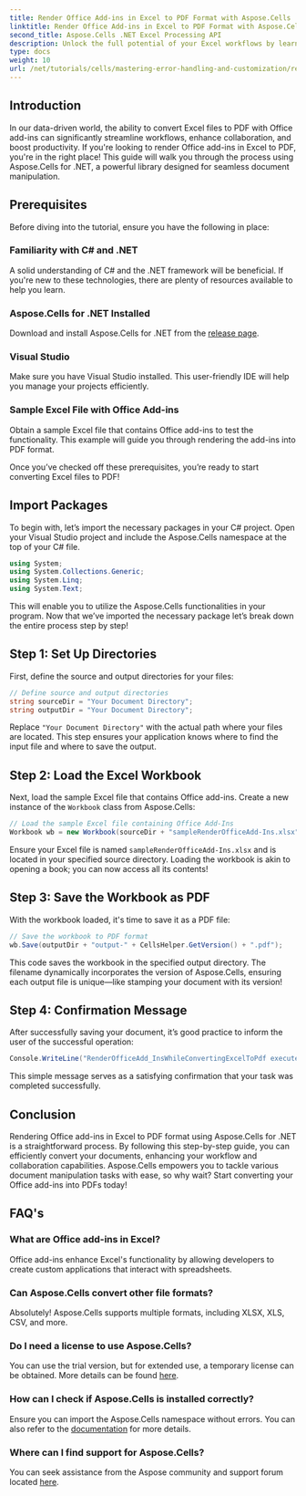 ```yaml
---
title: Render Office Add-ins in Excel to PDF Format with Aspose.Cells
linktitle: Render Office Add-ins in Excel to PDF Format with Aspose.Cells
second_title: Aspose.Cells .NET Excel Processing API
description: Unlock the full potential of your Excel workflows by learning how to seamlessly convert Excel files containing Office add-ins to PDF format with Aspose.Cells for .NET. This comprehensive guide provides a step-by-step approach.
type: docs
weight: 10
url: /net/tutorials/cells/mastering-error-handling-and-customization/render-office-add-ins-in-excel-to-pdf-format/
---
```

## Introduction

In our data-driven world, the ability to convert Excel files to PDF with Office add-ins can significantly streamline workflows, enhance collaboration, and boost productivity. If you're looking to render Office add-ins in Excel to PDF, you're in the right place! This guide will walk you through the process using Aspose.Cells for .NET, a powerful library designed for seamless document manipulation.

## Prerequisites

Before diving into the tutorial, ensure you have the following in place:

### Familiarity with C# and .NET
A solid understanding of C# and the .NET framework will be beneficial. If you're new to these technologies, there are plenty of resources available to help you learn.

### Aspose.Cells for .NET Installed
Download and install Aspose.Cells for .NET from the [release page](https://releases.aspose.com/cells/net/).

### Visual Studio
Make sure you have Visual Studio installed. This user-friendly IDE will help you manage your projects efficiently.

### Sample Excel File with Office Add-ins
Obtain a sample Excel file that contains Office add-ins to test the functionality. This example will guide you through rendering the add-ins into PDF format.

Once you’ve checked off these prerequisites, you’re ready to start converting Excel files to PDF!

## Import Packages
To begin with, let’s import the necessary packages in your C# project. Open your Visual Studio project and include the Aspose.Cells namespace at the top of your C# file.

```csharp
using System;
using System.Collections.Generic;
using System.Linq;
using System.Text;
```
This will enable you to utilize the Aspose.Cells functionalities in your program. Now that we’ve imported the necessary package let’s break down the entire process step by step!

## Step 1: Set Up Directories

First, define the source and output directories for your files:

```csharp
// Define source and output directories
string sourceDir = "Your Document Directory";
string outputDir = "Your Document Directory";
```

Replace `"Your Document Directory"` with the actual path where your files are located. This step ensures your application knows where to find the input file and where to save the output.

## Step 2: Load the Excel Workbook

Next, load the sample Excel file that contains Office add-ins. Create a new instance of the `Workbook` class from Aspose.Cells:

```csharp
// Load the sample Excel file containing Office Add-Ins
Workbook wb = new Workbook(sourceDir + "sampleRenderOfficeAdd-Ins.xlsx");
```

Ensure your Excel file is named `sampleRenderOfficeAdd-Ins.xlsx` and is located in your specified source directory. Loading the workbook is akin to opening a book; you can now access all its contents!

## Step 3: Save the Workbook as PDF

With the workbook loaded, it's time to save it as a PDF file:

```csharp
// Save the workbook to PDF format
wb.Save(outputDir + "output-" + CellsHelper.GetVersion() + ".pdf");
```

This code saves the workbook in the specified output directory. The filename dynamically incorporates the version of Aspose.Cells, ensuring each output file is unique—like stamping your document with its version!

## Step 4: Confirmation Message

After successfully saving your document, it’s good practice to inform the user of the successful operation:

```csharp
Console.WriteLine("RenderOfficeAdd_InsWhileConvertingExcelToPdf executed successfully.");
```

This simple message serves as a satisfying confirmation that your task was completed successfully.

## Conclusion

Rendering Office add-ins in Excel to PDF format using Aspose.Cells for .NET is a straightforward process. By following this step-by-step guide, you can efficiently convert your documents, enhancing your workflow and collaboration capabilities. Aspose.Cells empowers you to tackle various document manipulation tasks with ease, so why wait? Start converting your Office add-ins into PDFs today!

## FAQ's

### What are Office add-ins in Excel?
Office add-ins enhance Excel's functionality by allowing developers to create custom applications that interact with spreadsheets.

### Can Aspose.Cells convert other file formats?
Absolutely! Aspose.Cells supports multiple formats, including XLSX, XLS, CSV, and more.

### Do I need a license to use Aspose.Cells?
You can use the trial version, but for extended use, a temporary license can be obtained. More details can be found [here](https://purchase.aspose.com/temporary-license/).

### How can I check if Aspose.Cells is installed correctly?
Ensure you can import the Aspose.Cells namespace without errors. You can also refer to the [documentation](https://reference.aspose.com/cells/net/) for more details.

### Where can I find support for Aspose.Cells?
You can seek assistance from the Aspose community and support forum located [here](https://forum.aspose.com/c/cells/9).
